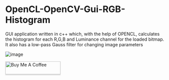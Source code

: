 # OpenCL-OpenCV-Gui-RGB-Histogram
GUI application written in c++ which, with the help of OPENCL, calculates the histogram for each R,G,B and Luminance channel for the loaded bitmap. It also has a low-pass Gauss filter for changing image parameters 

![image](https://user-images.githubusercontent.com/36985894/167900526-6061e3fd-c0c5-4ec7-8d77-9607bd600b57.png)



<a href="https://www.buymeacoffee.com/EEpoldon" target="_blank"><img src="https://www.buymeacoffee.com/assets/img/custom_images/orange_img.png" alt="Buy Me A Coffee" style="height: 41px !important;width: 174px !important;box-shadow: 0px 3px 2px 0px rgba(190, 190, 190, 0.5) !important;-webkit-box-shadow: 0px 3px 2px 0px rgba(190, 190, 190, 0.5) !important;" ></a>


